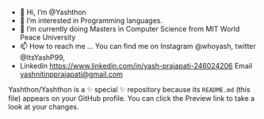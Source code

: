 - 👋 Hi, I’m @Yashthon
- 👀 I’m interested in Programming languages.
- 🌱 I’m currently doing Masters in Computer Science from MIT World Peace University
- 📫 How to reach me ... You can find me on Instagram @whoyash, twitter @ItsYashP99, 
- Linkedin https://www.linkedin.com/in/yash-prajapati-246024206 Email yashnitinpprajapati@gmail.com

Yashthon/Yashthon is a ✨ special ✨ repository because its `README.md` (this file) appears on your GitHub profile.
You can click the Preview link to take a look at your changes.

